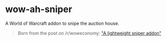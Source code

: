 # wow-ah-sniper
A World of Warcraft addon to snipe the auction house.

> Born from the post on /r/woweconomy: 
> ["A lightweight sniper addon"](https://www.reddit.com/r/woweconomy/comments/99fmjo/a_lightweight_sniper_addon/)
